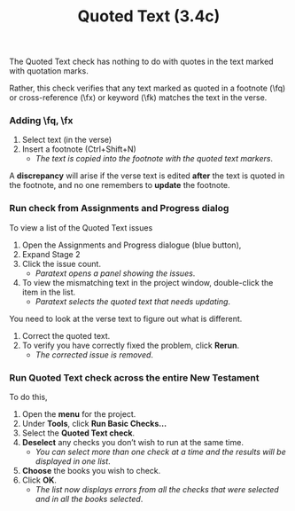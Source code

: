 ﻿---
title: Quoted Text (3.4c)
---
The Quoted Text check has nothing to do with quotes in the text marked with quotation marks.

Rather, this check verifies that any text marked as quoted in a footnote (\\fq) or cross-reference (\\fx) or keyword (\\fk) matches the text in the verse.

### Adding \\fq, \\fx

1.  Select text (in the verse)
1.  Insert a footnote (Ctrl+Shift+N)  
    -  *The text is copied into the footnote with the quoted text markers*.

A **discrepancy** will arise if the verse text is edited **after** the text is quoted in the footnote, and no one remembers to **update** the footnote.

### Run check from Assignments and Progress dialog

To view a list of the Quoted Text issues
1.  Open the Assignments and Progress dialogue (blue button), 
1.  Expand Stage 2
1.  Click the issue count.  
    -  *Paratext opens a panel showing the issues*.
1.  To view the mismatching text in the project window, double-click the item in the list.  
    -  *Paratext selects the quoted text that needs updating*.

You need to look at the verse text to figure out what is different.
1.  Correct the quoted text.
1.  To verify you have correctly fixed the problem, click **Rerun**.  
    -  *The corrected issue is removed*.

### Run Quoted Text check across the entire New Testament

To do this,

1.  Open the **menu** for the project.
1.  Under **Tools**, click **Run Basic Checks…**
1.  Select the **Quoted Text check**.
1.  **Deselect** any checks you don’t wish to run at the same time.  
    -  *You can select more than one check at a time and the results will be displayed in one list*.
1.  **Choose** the books you wish to check.
1.  Click **OK**.  
    -  *The list now displays errors from all the checks that were selected and in all the books selected*.

